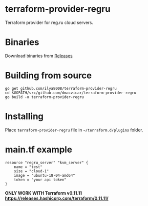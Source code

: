 # terraform-provider-regru
Terraform provider for reg.ru cloud servers.

# Binaries

Download binaries from [Releases](https://github.com/ilya8008/terraform-provider-regru/releases/)

# Building from source

```
go get github.com/ilya8008/terraform-provider-regru
cd $GOPATH/src/github.com/dmacvicar/terraform-provider-regru
go build -o terraform-provider-regru
```
# Installing

Place `terraform-provider-regru` file in `~/terraform.d/plugins` folder.


# main.tf example

```
resource "regru_server" "kvm_server" {
    name = "test"
    size = "cloud-1"
    image = "ubuntu-18-04-amd64"
    token = "your api token"
}
```
**ONLY WORK WITH Terraform v0.11.11 https://releases.hashicorp.com/terraform/0.11.11/**
